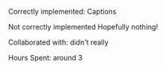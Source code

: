 Correctly implemented: Captions 

Not correctly implemented Hopefully nothing!

Collaborated with: didn't really

Hours Spent: around 3
